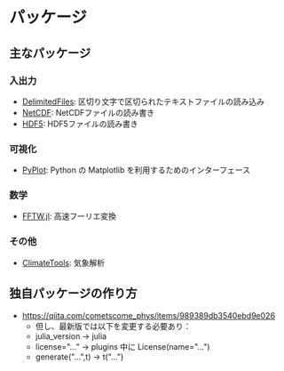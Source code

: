 # パッケージ

<!--
## パッケージとは

## インストール

-->

## 主なパッケージ

### 入出力
 * [DelimitedFiles](https://docs.julialang.org/en/v1/stdlib/DelimitedFiles/): 区切り文字で区切られたテキストファイルの読み込み
 * [NetCDF](パッケージ/NetCDF.md): NetCDFファイルの読み書き
 * [HDF5](https://juliaio.github.io/HDF5.jl/stable/): HDF5ファイルの読み書き

### 可視化
 * [PyPlot](パッケージ/PyPlot.md): Python の Matplotlib を利用するためのインターフェース

### 数学
 * [FFTW.jl](https://github.com/JuliaMath/FFTW.jl): 高速フーリエ変換

### その他
 * [ClimateTools](https://github.com/JuliaClimate/ClimateTools.jl): 気象解析
 

## 独自パッケージの作り方
 * https://qiita.com/cometscome_phys/items/989389db3540ebd9e026
   * 但し、最新版では以下を変更する必要あり：
   * julia_version → julia
   * license="..." → plugins 中に License(name="...")
   * generate("...",t) → t("...")
